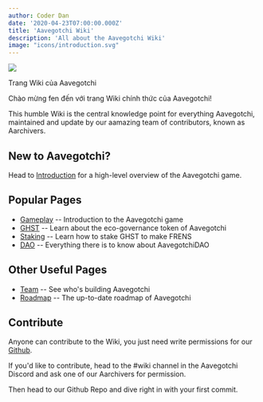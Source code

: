 ```yaml
---
author: Coder Dan
date: '2020-04-23T07:00:00.000Z'
title: 'Aavegotchi Wiki'
description: 'All about the Aavegotchi Wiki'
image: "icons/introduction.svg"
---
```


<div class="headerImageContainer">
<img class="headerImage" src="/icons/introduction.svg">
<p class="headerImageText">Trang Wiki của Aavegotchi</p>
</div>

Chào mừng fen đến với trang Wiki chính thức của Aavegotchi!

This humble Wiki is the central knowledge point for everything Aavegotchi, maintained and update by our aamazing team of contributors, known as Aarchivers.

## New to Aavegotchi?

Head to [Introduction](https://wiki.aavegotchi.com/introduction) for a high-level overview of the Aavegotchi game.

## Popular Pages
* [Gameplay](https://wiki.aavegotchi.com/gameplay) -- Introduction to the Aavegotchi game
* [GHST](https://wiki.aavegotchi.com/ghst) -- Learn about the eco-governance token of Aavegotchi
* [Staking](https://wiki.aavegotchi.com/staking) -- Learn how to stake GHST to make FRENS
* [DAO](https://wiki.aavegotchi.com/dao) -- Everything there is to know about AavegotchiDAO

## Other Useful Pages

* [Team](https://wiki.aavegotchi.com/team) -- See who's building Aavegotchi
* [Roadmap](https://wiki.aavegotchi.com/roadmap) -- The up-to-date roadmap of Aavegotchi



## Contribute

Anyone can contribute to the Wiki, you just need write permissions for our [Github](https://github.com/aavegotchi/aavegotchi-wiki).

If you'd like to contribute, head to the #wiki channel in the Aavegotchi Discord and ask one of our Aarchivers for permission.

Then head to our Github Repo and dive right in with your first commit. 